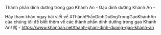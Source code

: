 Thành phần dinh dưỡng trong gạo Khánh An - Gạo dinh dưỡng Khánh An - 

Hãy tham khảo ngay bài viết về #ThànhPhầnDinhDưỡngTrongGạoKhánhAn của chúng tôi để biết thêm về các thành phần dinh dưỡng trong gạo Khánh An! 朗 - https://www.khanhan.net/thanh-phan-dinh-duong-gao-khanh-an
